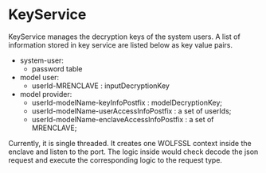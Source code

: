 # KeyService

KeyService manages the decryption keys of the system users. A list of information stored in key service are listed below as key value pairs.

* system-user:
  * password table
* model user:
  * userId-MRENCLAVE : inputDecryptionKey
* model provider:
  * userId-modelName-keyInfoPostfix : modelDecryptionKey;
  * userId-modelName-userAccessInfoPostfix : a set of userIds;
  * userId-modelName-enclaveAccessInfoPostfix : a set of MRENCLAVE;

Currently, it is single threaded. It creates one WOLFSSL context inside the enclave and listen to the port. The logic inside would check decode the json request and execute the corresponding logic to the request type.
